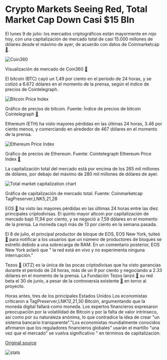 # Crypto Markets Seeing Red, Total Market Cap Down Casi $15 Bln

El lunes 9 de julio: los mercados criptográficos están mayormente en rojo hoy, con una capitalización de mercado total de casi 15.000 millones de dólares desde el máximo de ayer, de acuerdo con datos de Coinmarketcap  [🔗](https://coinmarketcap.com/charts/).

![Coin360](https://cointelegraph.com/storage/uploads/view/41770f9325255c761622059158d09917.png "Coin360")

Visualización de mercado de Coin360  [🔗](https://coin360.io/)

El bitcoin (BTC) cayó un 1,49 por ciento en el período de 24 horas, y se cotizó a 6.672 dólares en el momento de la prensa, según el índice de precios de Cointelegraph.

![Bitcoin Price Index](https://cointelegraph.com/storage/uploads/view/6760ef32f6bc486dcdef16c02b0e427d.jpg "Bitcoin Price Index")

Gráfico de precios de bitcoin. Fuente: Índice de precios de bitcoin Cointelegraph  [🔗](https://cointelegraph.com/bitcoin-price-index)

Ethereum (ETH) ha visto mayores pérdidas en las últimas 24 horas, 3.46 por ciento menos, y comerciando en alrededor de 467 dólares en el momento de la prensa.

![Ethereum Price Index](https://cointelegraph.com/storage/uploads/view/e2801a15f319554d749945ccaf6a0a50.jpg "Ethereum Price Index")

Gráfico de precios de Ethereum. Fuente: Cointelegraph Ethereum Price Index  [🔗](https://cointelegraph.com/ethereum-price-index)

La capitalización total del mercado está por encima de los 265 mil millones de dólares, por debajo del máximo de 280 mil millones de dólares de ayer.

![Total market capitalization chart](https://cointelegraph.com/storage/uploads/view/b0edb4a3761f8193a2c06a8b113a7fec.png "Total market capitalization chart")

Gráfica de capitalización de mercado total. Fuente: Coinmarketcap TagPreserver,LNK5,21,28

EOS  [🔗](https://cointelegraph.com/tags/eos)  ha visto las mayores pérdidas en las últimas 24 horas entre las diez principales criptodivisas. El quinto mayor altcoin por capitalización de mercado bajó 11,94 por ciento, y se negoció a 7,59 dólares en el momento de la prensa. La moneda cayó más de 13 por ciento en la semana pasada.

El 8 de julio, el principal productor de bloque de EOS, EOS New York, tuiteó  [🔗](https://twitter.com/eosnewyork/status/1015819381425758208)  para notificar a los usuarios que un número de productores de bloques se estrelló debido a una sobrecarga de RAM. En un comentario posterior, EOS New York aclaró que " la red está en vivo y no experimenta ninguna interrupción."

Tezos  [🔗](https://cointelegraph.com/tags/tezos)  (XTZ) es la única de las pocas criptodivisas que ha visto ganancias durante el período de 24 horas, más de un 9 por ciento y negociando a 2.33 dólares en el momento de la prensa. La Fundación Tezos lanzó  [🔗](https://cointelegraph.com/news/controversial-tezos-project-announces-launch-of-betanet)  su red beta el 30 de junio, a pesar de la controversia existente  [🔗](https://cointelegraph.com/news/the-history-of-tezos-the-infamous-ico-trying-to-rebound-amidst-lawsuits-and-disputes)  en torno al proyecto.

Horas antes, tres de los principales Estados Unidos Los economistas criticaron a TagPreserver,LNK12,21,30 Bitcoin, argumentando que la moneda digital fallará como moneda. Los expertos financieros expresaron preocupación por la volatilidad de Bitcoin y por la falta de valor intrínseco, así como por su naturaleza anónima, lo que contradice la idea de crear "un sistema bancario transparente"."Los economistas mundialmente conocidos afirmaron que los reguladores financieros globales" usarán el martillo "una vez que el mercado" se vuelva significativo " en términos de capitalización.

[Original source](https://cointelegraph.com/news/crypto-markets-seeing-red-total-market-cap-down-almost-15-bln)

![stats](https://c.statcounter.com/11760860/0/a89fa40b/1/ "stats")

